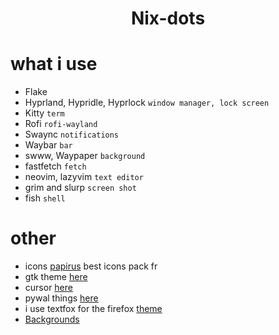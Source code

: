 <div align="center">
    <h1>Nix-dots</h1>
</div>

# what i use

- Flake
- Hyprland, Hypridle, Hyprlock `window manager, lock screen`
- Kitty `term`
- Rofi `rofi-wayland`
- Swaync `notifications`
- Waybar `bar`
- swww, Waypaper `background`
- fastfetch `fetch`
- neovim, lazyvim `text editor`
- grim and slurp `screen shot`
- fish `shell`

# other

- icons [papirus](https://github.com/PapirusDevelopmentTeam/papirus-icon-theme) best icons pack fr
- gtk theme [here](https://github.com/catppuccin/gtk/releases/download/v1.0.3/catppuccin-mocha-blue-standard+default.zip)
- cursor [here](https://www.pling.com/p/2163668)
- pywal things [here](https://github.com/b65t/dotfiles/tree/main/.config/wal/templates)
- i use textfox for the firefox [theme](https://github.com/Naezr/ShyFox)
- [Backgrounds](https://github.com/b65t/Background)
